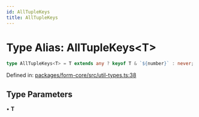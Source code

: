 ```yaml
---
id: AllTupleKeys
title: AllTupleKeys
---
```


<!-- DO NOT EDIT: this page is autogenerated from the type comments -->

# Type Alias: AllTupleKeys\<T\>

```ts
type AllTupleKeys<T> = T extends any ? keyof T & `${number}` : never;
```

Defined in: [packages/form-core/src/util-types.ts:38](https://github.com/TanStack/form/blob/main/packages/form-core/src/util-types.ts#L38)

## Type Parameters

• **T**
